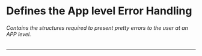 # Defines the App level Error Handling
###### Contains the structures required to present pretty errors to the user at an APP level.
---